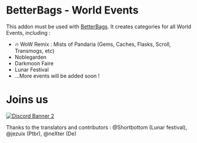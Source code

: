 # BetterBags - World Events

This addon must be used with [BetterBags](https://www.curseforge.com/wow/addons/better-bags). It creates categories for all World Events, including :

- 🔥 WoW Remix : Mists of Pandaria (Gems, Caches, Flasks, Scroll, Transmogs, etc)
- Noblegarden
- Darkmoon Faire
- Lunar Festival
- ...More events will be added soon !

# Joins us

[![Discord Banner 2](https://discordapp.com/api/guilds/1063213796845428876/widget.png?style=banner2)](https://discord.gg/a6DQuK8hV7)

Thanks to the translators and contributors : @Shortbottom (Lunar festival), @jezuix (Ptbr), @neXter (De)
